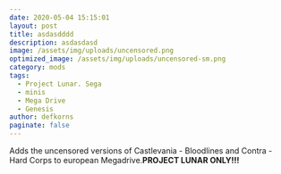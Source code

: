 ```yaml
---
date: 2020-05-04 15:15:01
layout: post
title: asdasdddd
description: asdasdasd
image: /assets/img/uploads/uncensored.png
optimized_image: /assets/img/uploads/uncensored-sm.png
category: mods
tags:
  - Project Lunar. Sega
  - minis
  - Mega Drive
  - Genesis
author: defkorns
paginate: false
---
```

Adds the uncensored versions of Castlevania - Bloodlines and Contra - Hard Corps to european Megadrive.**PROJECT LUNAR ONLY!!!**